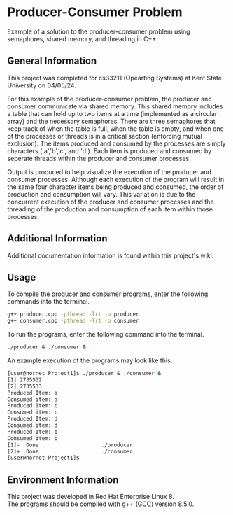 # Producer-Consumer Problem 

Example of a solution to the producer-consumer problem using semaphores, shared memory, and threading in C++. 

## General Information

This project was completed for cs33211 (Opearting Systems) at Kent State University on 04/05/24.

For this example of the producer-consumer problem, the producer and consumer communicate via shared memory. This shared memory includes a table that can hold up to two items at a time (implemented as a circular array) and the necessary semaphores. There are three semaphores that keep track of when the table is full, when the table is empty, and when one of the processes or threads is in a critical section (enforcing mutual exclusion). The items produced and consumed by the processes are simply characters ('a','b','c', and 'd'). Each item is produced and consumed by seperate threads within the producer and consumer processes. 

Output is produced to help visualize the execution of the producer and consumer processes. Although each execution of the program will result in the same four character items being produced and consumed, the order of production and consumption will vary. This variation is due to the concurrent execution of the producer and consumer processes and the threading of the production and consumption of each item within those processes.

## Additional Information

Additional documentation information is found within this project's wiki.

## Usage

To compile the producer and consumer programs, enter the following commands into the terminal.
```bash
g++ producer.cpp -pthread -lrt -o producer
g++ consumer.cpp -pthread -lrt -o consumer
```

To run the programs, enter the following command into the terminal.
```bash
./producer & ./consumer &
```

An example execution of the programs may look like this.
```bash
[user@hornet Project1]$ ./producer & ./consumer &
[1] 2735532
[2] 2735533
Produced Item: a
Consumed item: a
Produced Item: c
Consumed item: c
Produced Item: d
Consumed item: d
Produced Item: b
Consumed item: b
[1]-  Done                    ./producer
[2]+  Done                    ./consumer
[user@hornet Project1]$
```

## Environment Information

This project was developed in Red Hat Enterprise Linux 8.<br>
The programs should be compiled with g++ (GCC) version 8.5.0.

